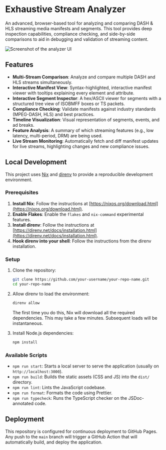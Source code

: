 # Exhaustive Stream Analyzer

An advanced, browser-based tool for analyzing and comparing DASH & HLS streaming media manifests and segments. This tool provides deep inspection capabilities, compliance checking, and side-by-side comparisons to aid in debugging and validation of streaming content.

![Screenshot of the analyzer UI](https://via.placeholder.com/800x450.png?text=UI+Screenshot+Here)

## Features

-   **Multi-Stream Comparison**: Analyze and compare multiple DASH and HLS streams simultaneously.
-   **Interactive Manifest View**: Syntax-highlighted, interactive manifest viewer with tooltips explaining every element and attribute.
-   **Interactive Segment Inspector**: A hex/ASCII viewer for segments with a structured tree view of ISOBMFF boxes or TS packets.
-   **Compliance Checking**: Validate manifests against industry standards (MPEG-DASH, HLS) and best practices.
-   **Timeline Visualization**: Visual representation of segments, events, and ad breaks.
-   **Feature Analysis**: A summary of which streaming features (e.g., low latency, multi-period, DRM) are being used.
-   **Live Stream Monitoring**: Automatically fetch and diff manifest updates for live streams, highlighting changes and new compliance issues.

## Local Development

This project uses [Nix](https://nixos.org/) and [direnv](https://direnv.net/) to provide a reproducible development environment.

### Prerequisites

1.  **Install Nix**: Follow the instructions at [https://nixos.org/download.html](https://nixos.org/download.html).
2.  **Enable Flakes**: Enable the `flakes` and `nix-command` experimental features.
3.  **Install direnv**: Follow the instructions at [https://direnv.net/docs/installation.html](https://direnv.net/docs/installation.html).
4.  **Hook direnv into your shell**: Follow the instructions from the direnv installation.

### Setup

1.  Clone the repository:
    ```bash
    git clone https://github.com/your-username/your-repo-name.git
    cd your-repo-name
    ```
2.  Allow direnv to load the environment:
    ```bash
    direnv allow
    ```
    The first time you do this, Nix will download all the required dependencies. This may take a few minutes. Subsequent loads will be instantaneous.

3.  Install Node.js dependencies:
    ```bash
    npm install
    ```

### Available Scripts

-   `npm run start`: Starts a local server to serve the application (usually on `http://localhost:3000`).
-   `npm run build`: Builds the static assets (CSS and JS) into the `dist/` directory.
-   `npm run lint`: Lints the JavaScript codebase.
-   `npm run format`: Formats the code using Prettier.
-   `npm run typecheck`: Runs the TypeScript checker on the JSDoc-annotated code.

## Deployment

This repository is configured for continuous deployment to GitHub Pages. Any push to the `main` branch will trigger a GitHub Action that will automatically build, and deploy the application.